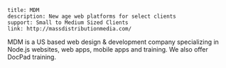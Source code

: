 ```
title: MDM
description: New age web platforms for select clients
support: Small to Medium Sized Clients
link: http://massdistributionmedia.com/
```

MDM is a US based web design & development company specializing in Node.js websites, web apps, mobile apps and training. We also offer DocPad training. 
